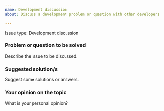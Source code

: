 ```yaml
---
name: Development discussion
about: Discuss a development problem or question with other developers

---
```


Issue type: Development discussion
<!--
PLEASE DO NOT FILE ISSUES FOR GENERAL SUPPORT QUESTIONS.
The issue tracker is for reporting bugs, feature requests and development discussions only.
For support questions, please use our chat at https://gitter.im/UltraStar-Deluxe/Play
-->

### Problem or question to be solved

Describe the issue to be discussed.

### Suggested solution/s

Suggest some solutions or answers.

### Your opinion on the topic

What is your personal opinion?
